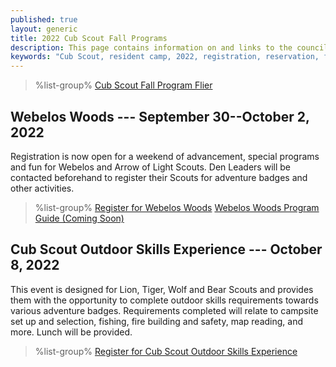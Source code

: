 ```yaml
---
published: true
layout: generic
title: 2022 Cub Scout Fall Programs
description: This page contains information on and links to the council website to register for fall 2022 programs at Camp Workcoeman.
keywords: "Cub Scout, resident camp, 2022, registration, reservation, fall programs"
---
```


> %list-group%
> <a href="{{ site.url }}/pdf/2022/2022-cub-scout-fall-programs.pdf" class="list-group-item">Cub Scout Fall Program Flier</a>

## Webelos Woods --- September 30--October 2, 2022

Registration is now open for a weekend of advancement, special programs and fun for Webelos and Arrow of Light Scouts. Den Leaders will be contacted beforehand to register their Scouts for adventure badges and other activities.

> %list-group%
> <a href="https://scoutingevent.com/066-webeloswoods2022" class="list-group-item">Register for Webelos Woods</a>
> <a href="{{ site.url }}/#" class="list-group-item">Webelos Woods Program Guide (Coming Soon)</a>

## Cub Scout Outdoor Skills Experience --- October 8, 2022

This event is designed for Lion, Tiger, Wolf and Bear Scouts and provides them with the opportunity to complete outdoor skills requirements towards various adventure badges. Requirements completed will relate to campsite set up and selection, fishing, fire building and safety, map reading, and more. Lunch will be provided.

> %list-group%
> <a href="https://scoutingevent.com/066-60798" class="list-group-item">Register for Cub Scout Outdoor Skills Experience</a>
